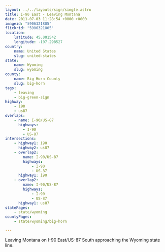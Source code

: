 ```yaml
---
layout: ../../layouts/sign/single.astro
title: I-90 East - Leaving Montana
date: 2011-07-03 11:28:54 +0000 +0000
imageid: "5906321805"
flickrid: "5906321805"
location:
    latitude: 45.001542
    longitude: -107.298527
country:
    name: United States
    slug: united-states
state:
    name: Wyoming
    slug: wyoming
county:
    name: Big Horn County
    slug: big-horn
tags:
    - leaving
    - big-green-sign
highway:
    - i90
    - us87
overlaps:
    - name: I-90/US-87
      highways:
        - I-90
        - US-87
intersections:
    - highway1: i90
      highway2: us87
    - overlap2:
        name: I-90/US-87
        highways:
            - I-90
            - US-87
      highway1: i90
    - overlap2:
        name: I-90/US-87
        highways:
            - I-90
            - US-87
      highway1: us87
statePages:
    - state/wyoming
countyPages:
    - state/wyoming/big-horn

---
```

Leaving Montana on I-90 East/US-87 South approaching the Wyoming state line.